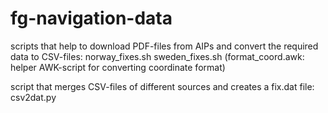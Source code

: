 # fg-navigation-data

scripts that help to download PDF-files from AIPs and convert
the required data to CSV-files:
  norway_fixes.sh
  sweden_fixes.sh
  (format_coord.awk: helper AWK-script for converting coordinate format)

script that merges CSV-files of different sources and creates
a fix.dat file:
  csv2dat.py
